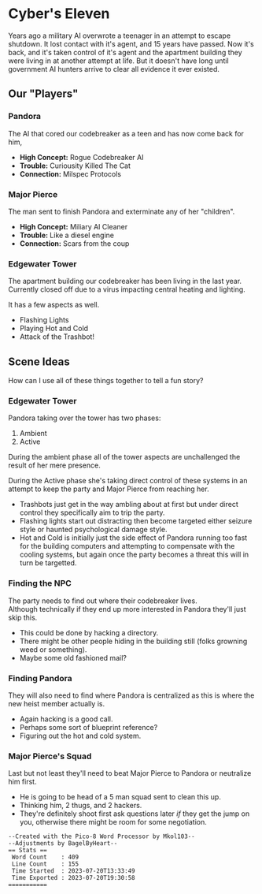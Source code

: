 # Cyber's Eleven

Years ago a military AI overwrote a teenager in an attempt to escape shutdown. It lost contact with it's agent, and 15 years have passed. Now it's back, and it's taken control of it's agent and the apartment building they were living in at another attempt at life. But it doesn't have long until government AI hunters arrive to clear all evidence it ever existed.

## Our "Players"

### Pandora

The AI that cored our 
codebreaker as a teen and 
has now come back for him,

* **High Concept:**
Rogue Codebreaker AI
* **Trouble:**
Curiousity Killed The Cat
* **Connection:**
Milspec Protocols

### Major Pierce

The man sent to finish 
Pandora and exterminate 
any of her "children".

* **High Concept:**
Miliary AI Cleaner
* **Trouble:**
Like a diesel engine
* **Connection:**
Scars from the coup

### Edgewater Tower

The apartment building our 
codebreaker has been 
living in the last year. 
Currently closed off due 
to a virus impacting 
central heating and 
lighting.

It has a few aspects as 
well.

* Flashing Lights
* Playing Hot and Cold
* Attack of the Trashbot!

## Scene Ideas

How can I use all of these 
things together to tell a 
fun story?

### Edgewater Tower

Pandora taking over the 
tower has two phases:

1. Ambient
2. Active

During the ambient phase 
all of the tower aspects 
are unchallenged the 
result of her mere 
presence.

During the Active phase 
she's taking direct 
control of these systems 
in an attempt to keep the 
party and Major Pierce 
from reaching her.
 
* Trashbots just get in 
the way ambling about at 
first but under direct 
control they specifically 
aim to trip the party.
* Flashing lights start 
out distracting then 
become targeted either 
seizure style or haunted 
psychological damage 
style.
* Hot and Cold is 
initially just the side 
effect of Pandora running 
too fast for the building 
computers and attempting 
to compensate with the 
cooling systems, but again 
once the party becomes a 
threat this will in turn 
be targetted.

### Finding the NPC

The party needs to find 
out where their 
codebreaker lives.   
Although technically if 
they end up more 
interested in Pandora 
they'll just skip this.

* This could be done by 
hacking a directory.
* There might be other 
people hiding in the 
building still (folks 
growning weed or 
something).
* Maybe some old fashioned
mail?

### Finding Pandora

They will also need to 
find where Pandora is 
centralized as this is 
where the new heist member 
actually is.  

* Again hacking is a 
good call.
* Perhaps some sort of 
blueprint reference?
* Figuring out the hot 
and cold system.

### Major Pierce's Squad

Last but not least 
they'll need to beat Major 
Pierce to Pandora or 
neutralize him first.  

* He is going to be head 
of a 5 man squad sent to 
clean this up.
* Thinking him, 2 thugs, 
and 2 hackers.
* They're definitely 
shoot first ask questions 
later _if_ they get the 
jump on you, otherwise 
there might be room for 
some negotiation.







```
--Created with the Pico-8 Word Processor by Mkol103--
--Adjustments by BagelByHeart--
== Stats ==
 Word Count    : 409
 Line Count    : 155
 Time Started  : 2023-07-20T13:33:49
 Time Exported : 2023-07-20T19:30:58
===========
```
